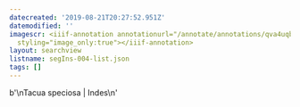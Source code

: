 ```yaml
---
datecreated: '2019-08-21T20:27:52.951Z'
datemodified: ''
imagescr: <iiif-annotation annotationurl="/annotate/annotations/qva4uqb6ncml7jyjq0er.json"
  styling="image_only:true"></iiif-annotation>
layout: searchview
listname: segIns-004-list.json
tags: []
---
```

b'\nTacua speciosa | Indes\n'